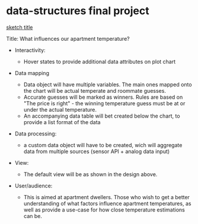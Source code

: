 # data-structures final project

[sketch title](url)

Title:  What influences our apartment temperature?

- Interactivity:
    - Hover states to provide additional data attributes on plot chart

- Data mapping
    - Data object will have multiple variables. The main ones mapped onto the chart will be actual temperate and roommate guesses. 
    - Accurate guesses will be marked as winners. Rules are based on "The price is right" - the winning temperature guess must be at or under the actual temperature.
    - An accompanying data table will bet created below the chart, to provide a list format of the data

- Data processing:
    - a custom data object will have to be created, wich will aggregate data from multiple sources (sensor API + analog data input)

- View:
    - The default view will be as shown in the design above.

- User/audience:
    - This is aimed at apartment dwellers. Those who wish to get a better understanding of what factors influence apartment temperatures, as well as provide a use-case for how close temperature estimations can be.